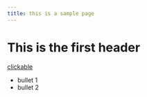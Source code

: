 ```yaml
---
title: this is a sample page
---
```

# This is the first header

[clickable](google.com)

* bullet 1
* bullet 2
